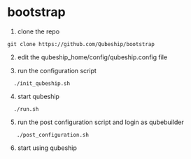 # bootstrap
1. clone the repo
```
git clone https://github.com/Qubeship/bootstrap
```
2. edit the qubeship_home/config/qubeship.config file

3.  run the configuration script
```
  ./init_qubeship.sh
```

4. start qubeship 
```
  ./run.sh
```
5. run the post configuration script and login as qubebuilder
```
   ./post_configuration.sh 
```

6. start using qubeship
```
  
```
